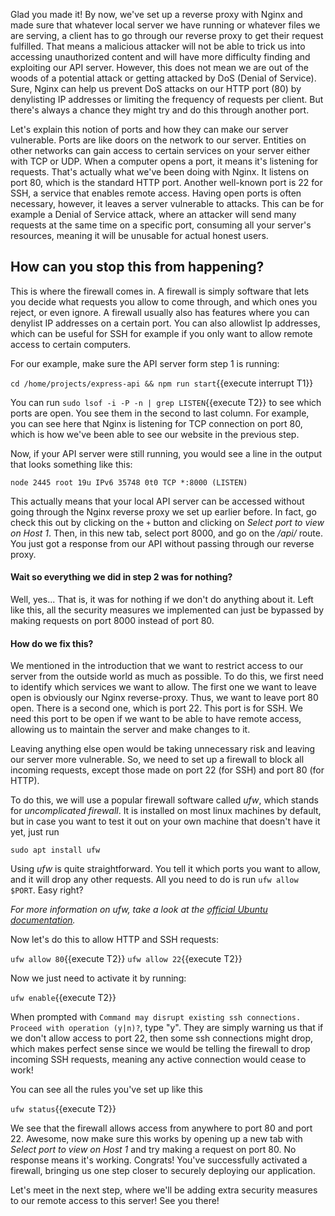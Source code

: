 Glad you made it! By now, we've set up a reverse proxy with Nginx and made sure that whatever local server we have running or whatever files we are serving, a client has to go through our reverse proxy to get their request fulfilled. That means a malicious attacker will not be able to trick us into accessing unauthorized content and will have more difficulty finding and exploiting our API server. However, this does not mean we are out of the woods of a potential attack or getting attacked by DoS (Denial of Service). Sure, Nginx can help us prevent DoS attacks on our HTTP port (80) by denylisting IP addresses or limiting the frequency of requests per client. But there's always a chance they might try and do this through another port.

Let's explain this notion of ports and how they can make our server vulnerable. Ports are like doors on the network to our server. Entities on other networks can gain access to certain services on your server either with TCP or UDP. When a computer opens a port, it means it's listening for requests. That's actually what we've been doing with Nginx. It listens on port 80, which is the standard HTTP port. Another well-known port is 22 for SSH, a service that enables remote access. Having open ports is often necessary, however, it leaves a server vulnerable to attacks. This can be for example a Denial of Service attack, where an attacker will send many requests at the same time on a specific port, consuming all your server's resources, meaning it will be unusable for actual honest users.

## How can you stop this from happening?

This is where the firewall comes in. A firewall is simply software that lets you decide what requests you allow to come through, and which ones you reject, or even ignore. A firewall usually also has features where you can denylist IP addresses on a certain port. You can also allowlist Ip addresses, which can be useful for SSH for example if you only want to allow remote access to certain computers.

For our example, make sure the API server form step 1 is running: 

`cd /home/projects/express-api && npm run start`{{execute interrupt T1}}

You can run `sudo lsof -i -P -n | grep LISTEN`{{execute T2}} to see which ports are open. You see them in the second to last column. For example, you can see here that Nginx is listening for TCP connection on port 80, which is how we've been able to see our website in the previous step.

Now, if your API server were still running, you would see a line in the output that looks something like this:

`node 2445 root 19u IPv6 35748 0t0 TCP *:8000 (LISTEN)`

This actually means that your local API server can be accessed without going through the Nginx reverse proxy we set up earlier before. In fact, go check this out by clicking on the `+` button and clicking on _Select port to view on Host 1_. Then, in this new tab, select port 8000, and go on the _/api/_ route. You just got a response from our API without passing through our reverse proxy.

#### Wait so everything we did in step 2 was for nothing?

Well, yes... That is, it was for nothing if we don't do anything about it. Left like this, all the security measures we implemented can just be bypassed by making requests on port 8000 instead of port 80.

#### How do we fix this?

We mentioned in the introduction that we want to restrict access to our server from the outside world as much as possible. To do this, we first need to identify which services we want to allow. The first one we want to leave open is obviously our Nginx reverse-proxy. Thus, we want to leave port 80 open. There is a second one, which is port 22. This port is for SSH. We need this port to be open if we want to be able to have remote access, allowing us to maintain the server and make changes to it.

Leaving anything else open would be taking unnecessary risk and leaving our server more vulnerable. So, we need to set up a firewall to block all incoming requests, except those made on port 22 (for SSH) and port 80 (for HTTP).

To do this, we will use a popular firewall software called _ufw_, which stands for _uncomplicated firewall_. It is installed on most linux machines by default, but in case you want to test it out on your own machine that doesn't have it yet, just run

`sudo apt install ufw`

Using _ufw_ is quite straightforward. You tell it which ports you want to allow, and it will drop any other requests. All you need to do is run `ufw allow $PORT`. Easy right?

*For more information on ufw, take a look at the [official Ubuntu documentation](https://help.ubuntu.com/community/UFW).*

Now let's do this to allow HTTP and SSH requests:

`ufw allow 80`{{execute T2}}
`ufw allow 22`{{execute T2}}

Now we just need to activate it by running:

`ufw enable`{{execute T2}}

When prompted with `Command may disrupt existing ssh connections. Proceed with operation (y|n)?`, type "y". They are simply warning us that if we don't allow access to port 22, then some ssh connections might drop, which makes perfect sense since we would be telling the firewall to drop incoming SSH requests, meaning any active connection would cease to work!

You can see all the rules you've set up like this

`ufw status`{{execute T2}}

We see that the firewall allows access from anywhere to port 80 and port 22. Awesome, now make sure this works by opening up a new tab with _Select port to view on Host 1_ and try making a request on port 80. No response means it's working. Congrats! You've successfully activated a firewall, bringing us one step closer to securely deploying our application.

Let's meet in the next step, where we'll be adding extra security measures to our remote access to this server! See you there!